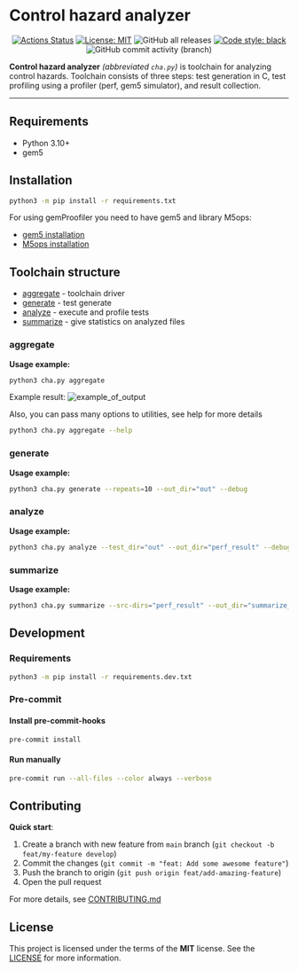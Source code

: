 # Control hazard analyzer

<p align="center">
<a href="https://github.com/osogi/control-hazard-analyzer/actions"><img alt="Actions Status" src="https://github.com/osogi/control-hazard-analyzer/actions/workflows/github-actions.yml/badge.svg"></a>
<a href="https://github.com/osogi/control-hazard-analyzer/blob/main/LICENSE.md"><img alt="License: MIT" src="https://black.readthedocs.io/en/stable/_static/license.svg"></a>
<img alt="GitHub all releases" src="https://img.shields.io/github/downloads/osogi/control-hazard-analyzer/total">
<a href="https://github.com/psf/black"><img alt="Code style: black" src="https://img.shields.io/badge/code%20style-black-000000.svg"></a>
<img alt="GitHub commit activity (branch)" src="https://img.shields.io/github/commit-activity/m/osogi/control-hazard-analyzer">
</p>

**Control hazard analyzer** *(abbreviated `cha.py`)* is toolchain for analyzing control hazards. Toolchain consists of
three steps: test generation in C, test profiling using a profiler (perf, gem5 simulator), and result collection.

---

## Requirements

- Python 3.10+
- gem5

## Installation

```bash
python3 -m pip install -r requirements.txt
```

For using gemProofiler you need to have gem5 and library M5ops:
- [gem5 installation](https://www.gem5.org/getting_started/)
- [M5ops installation](https://www.gem5.org/documentation/general_docs/m5ops/)

## Toolchain structure

- [aggregate](#aggregate) - toolchain driver
- [generate](#generate) - test generate
- [analyze](#analyze) - execute and profile tests
- [summarize](#summarize) - give statistics on analyzed files

### aggregate

**Usage example:**

```bash
python3 cha.py aggregate
```

Example result:
![example_of_output](https://github.com/osogi/control-hazard-analyzer/assets/66139162/5cb43919-ba4e-47cf-b675-79eec8d33e3c)


Also, you can pass many options to utilities, see help for more details

```bash
python3 cha.py aggregate --help
```

### generate

**Usage example:**

```bash
python3 cha.py generate --repeats=10 --out_dir="out" --debug
```

### analyze

**Usage example:**

```bash
python3 cha.py analyze --test_dir="out" --out_dir="perf_result" --debug
```

### summarize

**Usage example:**

```bash
python3 cha.py summarize --src-dirs="perf_result" --out_dir="summarize_result" --debug
```
## Development

### Requirements

```bash
python3 -m pip install -r requirements.dev.txt
```

### Pre-commit

#### Install pre-commit-hooks

```bash
pre-commit install
```

#### Run manually

```bash
pre-commit run --all-files --color always --verbose
```

## Contributing

**Quick start**:

1. Create a branch with new feature from `main` branch (`git checkout -b feat/my-feature develop`)
2. Commit the changes (`git commit -m "feat: Add some awesome feature"`)
3. Push the branch to origin (`git push origin feat/add-amazing-feature`)
4. Open the pull request

For more details, see [CONTRIBUTING.md](CONTRIBUTING.md)

## License

This project is licensed under the terms of the **MIT** license. See the [LICENSE](LICENSE.md) for more information.

